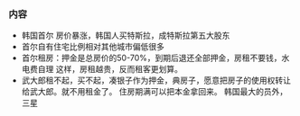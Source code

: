 ### 内容
- 韩国首尔 房价暴涨，韩国人买特斯拉，成特斯拉第五大股东 
- 首尔自有住宅比例相对其他城市偏低很多
- 首尔租房：押金是总房价的50-70%，到期后退还全部押金，房租不要钱，水电费自理
这样，房租越贵，反而租客更划算。
- 武大郎租不起，买不起，凑银子作为押金，典房子，愿意把房子的使用权转让给武大郎。就不用租金了。
住房期满可以把本金拿回来。 韩国最大的员外，三星